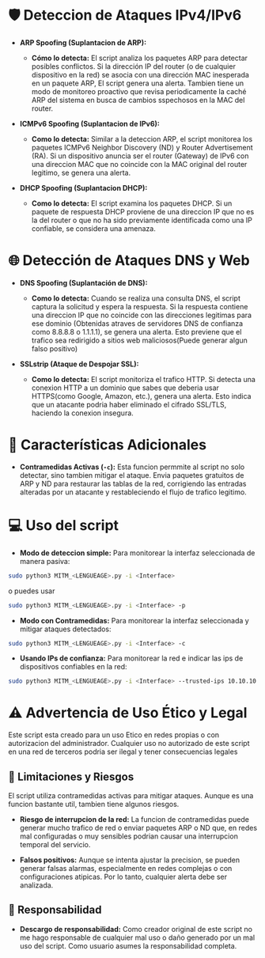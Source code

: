 # 🛡️ Deteccion de Ataques IPv4/IPv6

* **ARP Spoofing (Suplantacion de ARP):**
    * **Cómo lo detecta:** El script analiza los paquetes ARP para detectar posibles conflictos.
    Si la dirección IP del router (o de cualquier dispositivo en la red) se asocia con una dirección MAC inesperada en un paquete ARP, El script genera una alerta. Tambien tiene un modo de monitoreo proactivo que revisa periodicamente la caché ARP del sistema en busca de cambios sspechosos en la MAC del router.

* **ICMPv6 Spoofing (Suplantacion de IPv6):**
    * **Como lo detecta:** Similar a la deteccion ARP, el script monitorea los paquetes ICMPv6 Neighbor Discovery (ND) y Router Advertisement (RA). Si un dispositivo anuncia ser el router (Gateway) de IPv6 con una direccion MAC que no coincide con la MAC original del router legitimo, se genera una alerta.

* **DHCP Spoofing (Suplantacion DHCP):**
    * **Como lo detecta:** El script examina los paquetes DHCP. Si un paquete de respuesta DHCP proviene de una direccion IP que no es la del router o que no ha sido previamente identificada como una IP confiable, se considera una amenaza.

# 🌐 Detección de Ataques DNS y Web

* **DNS Spoofing (Suplantación de DNS):**
    * **Como lo detecta:** Cuando se realiza una consulta DNS, el script captura la solicitud y espera la respuesta. Si la respuesta contiene una direccion IP que no coincide con las direcciones legitimas para ese dominio (Obtenidas atraves de servidores DNS de confianza como 8.8.8.8 o 1.1.1.1), se genera una alerta. Esto previene que el trafico sea redirigido a sitios web maliciosos(Puede generar algun falso positivo)

* **SSLstrip (Ataque de Despojar SSL):**
    * **Como lo detecta:** El script monitoriza el trafico HTTP. Si detecta una conexion HTTP a un dominio que sabes que deberia usar HTTPS(como Google, Amazon, etc.), genera una alerta. Esto indica que un atacante podria haber eliminado el cifrado SSL/TLS, haciendo la conexion insegura.

# 🔬 Características Adicionales

* **Contramedidas Activas (`-c`):** Esta funcion permmite al script no solo detectar, sino tambien mitigar el ataque. Envia paquetes gratuitos de ARP y ND para restaurar las tablas de la red, corrigiendo las entradas alteradas por un atacante y restableciendo el flujo de trafico legitimo.

# 💻 Uso del script

* **Modo de deteccion simple:** Para monitorear la interfaz seleccionada de manera pasiva:
```bash
sudo python3 MITM_<LENGUEAGE>.py -i <Interface>
```
o puedes usar
```bash
sudo python3 MITM_<LENGUEAGE>.py -i <Interface> -p
```

* **Modo con Contramedidas:** Para monitorear la interfaz seleccionada y mitigar ataques detectados:
```bash
sudo python3 MITM_<LENGUEAGE>.py -i <Interface> -c
```

* **Usando IPs de confianza:** Para monitorear la red e indicar las ips de dispositivos confiables en la red:
```bash
sudo python3 MITM_<LENGUEAGE>.py -i <Interface> --trusted-ips 10.10.10.1,10.10.10.11
```

# ⚠️ Advertencia de Uso Ético y Legal
Este script esta creado para un uso Etico en redes propias o con autorizacion del administrador. Cualquier uso no autorizado de este script en una red de terceros podria ser ilegal y tener consecuencias legales

## 🛑 Limitaciones y Riesgos
El script utiliza contramedidas activas para mitigar ataques. Aunque es una funcion bastante util, tambien tiene algunos riesgos.

* **Riesgo de interrupcion de la red:** La funcion de contramedidas puede generar mucho trafico de red o enviar paquetes ARP o ND que, en redes mal configuradas o muy sensibles podrian causar una interrupcion temporal del servicio.

* **Falsos positivos:** Aunque se intenta ajustar la precision, se pueden generar falsas alarmas, especialmente en redes complejas o con configuraciones atipicas. Por lo tanto, cualquier alerta debe ser analizada.

## 📜 Responsabilidad

* **Descargo de responsabilidad:** Como creador original de este script no me hago responsable de cualquier mal uso o daño generado por un mal uso del script. Como usuario asumes la responsabilidad completa.
